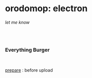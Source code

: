 # orodomop: electron
###### let me know

<br/>

### Everything Burger    
<br/>

[prepare](./note/prepare/01_before_upload.md) : before upload






